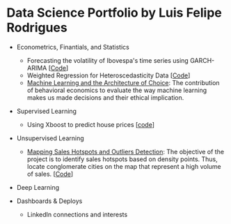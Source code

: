 # Data Science Portfolio by Luis Felipe Rodrigues

<!--ts-->
   * Econometrics, Finantials, and Statistics
     * Forecasting the volatility of Ibovespa's time series using GARCH-ARIMA
     [[Code](https://github.com/luisfelipe-rodri/Data-Science-Portfolio-by-Luis-Felipe-Rodrigues/blob/main/Econometrics%2C%20Finantials%20%26%20Statistics/Finaltial%20Markets/Forecasting%20the%20volatility%20of%20Ibovespa's%20time%20series%20using%20GARCH-ARIMA.ipynb)]
     * Weighted Regression for Heteroscedasticity Data [[Code](https://github.com/luisfelipe-rodri/Data-Science-Portfolio-by-Luis-Felipe-Rodrigues/blob/main/Econometrics%2C%20Finantials%20%26%20Statistics/Econometrics/Weighted%20Regression%20for%20Heteroscedasticity%20Data.ipynb)]
     * [Machine Learning and the Architecture of Choice](https://towardsdatascience.com/machine-learning-and-the-architecture-of-choice-2cc69072a45b): The contribution of behavioral economics to evaluate the way machine learning makes us made decisions and their ethical implication.

   * Supervised Learning
     * Using Xboost to predict house prices [[code](https://github.com/luisfelipe-rodri/Data-Science-Portfolio-by-Luis-Felipe-Rodrigues/blob/main/Supervised%20Learning/Using%20XGBoost%20to%20predict%20house%20prices.ipynb)]

   * Unsupervised Learning
      * [Mapping Sales Hotspots and Outliers Detection](https://l-f-rodrigues.medium.com/mapping-sales-hotspots-and-outliers-detection-ad34d6e47a68): The objective of the project is to identify sales hotspots based on density points. Thus, locate conglomerate cities on the map that represent a high volume of sales.
[[Code](https://github.com/luisfelipe-rodri/Data-Science-Portifolio-by-Luis-Felipe-Rodrigues/blob/main/Unsupervised%20Learning/E-commerce%20Brazil/E-commerce%20Sales%20Hotspots%20and%20Outliers%20Detection.ipynb)]

   * Deep Learning

   * Dashboards & Deploys
     *  LinkedIn connections and interests
<!--te-->
